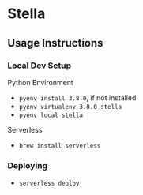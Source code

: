 # Stella

## Usage Instructions

### Local Dev Setup

 Python Environment
- `pyenv install 3.8.0`, if not installed
- `pyenv virtualenv 3.8.0 stella`
- `pyenv local stella`

Serverless
- `brew install serverless`

### Deploying
- `serverless deploy`